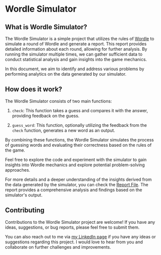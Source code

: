 # Wordle Simulator

## What is Wordle Simulator?

The Wordle Simulator is a simple project that utilizes the rules of [Wordle](https://www.nytimes.com/games/wordle/index.html) to simulate a round of Wordle and generate a report. This report provides detailed information about each round, allowing for further analysis. By running the simulator multiple times, we can gather sufficient data to conduct statistical analysis and gain insights into the game mechanics.

In this document, we aim to identify and address various problems by performing analytics on the data generated by our simulator.

## How does it work?

The Wordle Simulator consists of two main functions:

1. `check`: This function takes a guess and compares it with the answer, providing feedback on the guess.

2. `guess_word`: This function, optionally utilizing the feedback from the `check` function, generates a new word as an output.

By combining these functions, the Wordle Simulator simulates the process of guessing words and evaluating their correctness based on the rules of the game.

Feel free to explore the code and experiment with the simulator to gain insights into Wordle mechanics and explore potential problem-solving approaches.

For more details and a deeper understanding of the insights derived from the data generated by the simulator, you can check the [Report File](https://github.com/Ali-jb/Wordle-Simulator/blob/master/Wordle%20Simulator%20Analysis%20Report.pdf).
The report provides a comprehensive analysis and findings based on the simulator's output.

## Contributing

Contributions to the Wordle Simulator project are welcome! If you have any ideas, suggestions, or bug reports, please feel free to submit them.

You can also reach out to me via [my LinkedIn page](https://www.linkedin.com/in/alijavanbakht/) if you have any ideas or suggestions regarding this project. I would love to hear from you and collaborate on further challenges and improvements.

